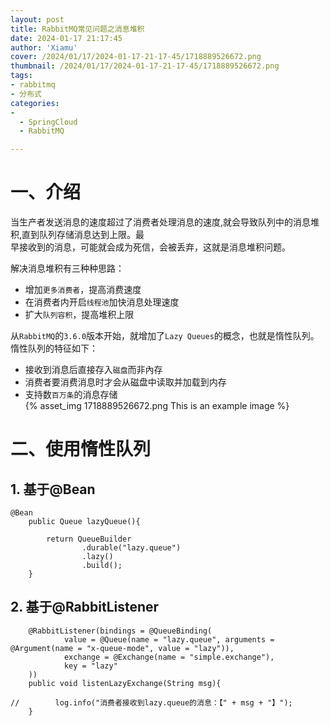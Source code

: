 ```yaml
---
layout: post
title: RabbitMQ常见问题之消息堆积
date: 2024-01-17 21:17:45
author: 'Xiamu'
cover: /2024/01/17/2024-01-17-21-17-45/1718889526672.png
thumbnail: /2024/01/17/2024-01-17-21-17-45/1718889526672.png
tags:
- rabbitmq
- 分布式
categories:
- 
  - SpringCloud
  - RabbitMQ

---
```



# 一、介绍

当生产者发送消息的速度超过了消费者处理消息的速度,就会导致队列中的消息堆积,直到队列存储消息达到上限。最  
早接收到的消息，可能就会成为死信，会被丢弃，这就是消息堆积问题。

解决消息堆积有三种种思路：

* 增加`更多消费者`，提高消费速度
* 在消费者内开启`线程池`加快消息处理速度
* 扩大`队列容积`，提高堆积上限

从`RabbitMQ`的`3.6.0`版本开始，就增加了`Lazy Queues`的概念，也就是惰性队列。惰性队列的特征如下：

* 接收到消息后直接存入`磁盘`而非內存
* 消费者要消费消息时才会从磁盘中读取并加载到内存
* 支持数`百万条`的消息存储  
  {% asset_img 1718889526672.png This is an example image %}

# 二、使用惰性队列

## 1. 基于@Bean

```prism language-java
@Bean
    public Queue lazyQueue(){
   
        return QueueBuilder
                .durable("lazy.queue")
                .lazy()
                .build();
    }
```

## 2. 基于@RabbitListener

```prism language-java
    @RabbitListener(bindings = @QueueBinding(
            value = @Queue(name = "lazy.queue", arguments = @Argument(name = "x-queue-mode", value = "lazy")),
            exchange = @Exchange(name = "simple.exchange"),
            key = "lazy"
    ))
    public void listenLazyExchange(String msg){
   
//        log.info("消费者接收到lazy.queue的消息：【" + msg + "】");
    }
```

